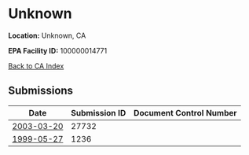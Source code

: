# Unknown

**Location:** Unknown, CA

**EPA Facility ID:** 100000014771

[Back to CA Index](../../index.md)

## Submissions

| Date | Submission ID | Document Control Number |
|------|--------------|-------------------------|
| [2003-03-20](submissions/27732.md) | 27732 |  |
| [1999-05-27](submissions/1236.md) | 1236 |  |
